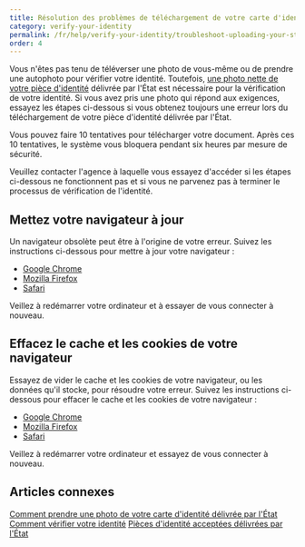```yaml
---
title: Résolution des problèmes de téléchargement de votre carte d'identité nationale
category: verify-your-identity
permalink: /fr/help/verify-your-identity/troubleshoot-uploading-your-state-issued-id/
order: 4
---
```

Vous n'êtes pas tenu de téléverser une photo de vous-même ou de prendre une autophoto pour vérifier votre identité. Toutefois, [une photo nette de votre pièce d'identité](/fr/help/verify-your-identity/how-to-add-images-of-your-state-issued-id/) délivrée par l'État est nécessaire pour la vérification de votre identité. Si vous avez pris une photo qui répond aux exigences, essayez les étapes ci-dessous si vous obtenez toujours une erreur lors du téléchargement de votre pièce d'identité délivrée par l'État.

Vous pouvez faire 10 tentatives pour télécharger votre document. Après ces 10 tentatives, le système vous bloquera pendant six heures par mesure de sécurité.

Veuillez contacter l'agence à laquelle vous essayez d'accéder si les étapes ci-dessous ne fonctionnent pas et si vous ne parvenez pas à terminer le processus de vérification de l'identité.

## Mettez votre navigateur à jour

Un navigateur obsolète peut être à l'origine de votre erreur. Suivez les instructions ci-dessous pour mettre à jour votre navigateur :

* [Google Chrome](https://support.google.com/chrome/answer/95414?co=GENIE.Platform%3DDesktop&hl=fr-CA)
* [Mozilla Firefox](https://support.mozilla.org/fr/kb/mettre-jour-firefox-derniere-version?redirectslug=update-firefox-latest-version)
* [Safari](https://support.apple.com/fr-ca/HT204416)

Veillez à redémarrer votre ordinateur et à essayer de vous connecter à nouveau.

## Effacez le cache et les cookies de votre navigateur

Essayez de vider le cache et les cookies de votre navigateur, ou les données qu'il stocke, pour résoudre votre erreur. Suivez les instructions ci-dessous pour effacer le cache et les cookies de votre navigateur :

* [Google Chrome](https://support.google.com/accounts/answer/32050?co=GENIE.Platform%3DDesktop&hl=fr)
* [Mozilla Firefox](https://support.mozilla.org/fr/kb/comment-vider-le-cache-de-firefox)
* [Safari](https://support.apple.com/fr-ca/HT201265)

Veillez à redémarrer votre ordinateur et essayez de vous connecter à nouveau.

## Articles connexes

[Comment prendre une photo de votre carte d'identité délivrée par l'État](/fr/help/verify-your-identity/how-to-add-images-of-your-state-issued-id/)
[Comment vérifier votre identité](/fr/help/verify-your-identity/how-to-verify-your-identity/)
[Pièces d'identité acceptées délivrées par l'État](/fr/help/verify-your-identity/accepted-state-issued-identification/)
